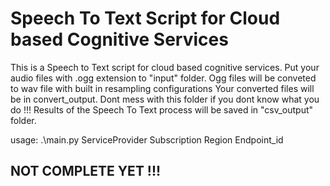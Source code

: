 # Speech To Text Script for Cloud based Cognitive Services

This is a Speech to Text script for cloud based cognitive services.
Put your audio files with .ogg extension to \"input\" folder. Ogg files will be conveted to wav file with built in resampling configurations
Your converted files will be in convert_output. Dont mess with this folder if you dont know what you do !!!
Results of the Speech To Text process will be saved in "csv_output" folder.

usage: .\main.py ServiceProvider Subscription Region Endpoint_id


## NOT COMPLETE YET !!!
